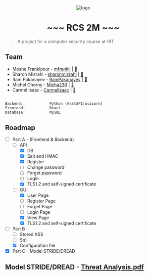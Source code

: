 <div align="center">
  <img src="#" alt="logo" />
  <h1> ~~~ RCS 2M ~~~ </h1>
</div>

> A project for a computer security course at HIT

## Team
- Moshe Frankipour - [mfrankii](https://github.com/mfrankii) | [:email:](mailto:000moshe000@gmail.com)
- Sharon Mizrahi - [sharonmizrahi](https://github.com/sharonmizrahi) | [:email:](mailto:sharomz96@gmail.com)
- Ram Pakanayev - [RamPakanayev](https://github.com/RamPakanayev) | [:email:](mailto:rampakanayev@gmail.com)
- Michel Chorny - [Micha230](https://github.com/Micha230) | [:email:](mailto:#)
- Carmel Isaac - [CarmelIsaac](https://github.com/CarmelIsaac) | [:email:](mailto:icarmel1811@gmail.com)

## 
```
Backend:            Python (FastAPI|uvicorn)
Frontend:           React
Database:           MySQL
```

<!-- ROADMAP -->
## Roadmap
- [ ] Part A - (Frontend & Backend)
  - [ ] API
    - [x] DB
    - [x] Salt and HMAC
    - [x] Register
    - [ ] Change password
    - [ ] Forget password
    - [ ] Login
    - [x] TLS1.2 and self-signed certificate
  - [ ] GUI
    - [x] User Page
    - [ ] Register Page
    - [ ] Forget Page
    - [ ] Login Page
    - [x] View Page
    - [x] TLS1.2 and self-signed certificate
- [ ] Part B
  - [ ] Stored XSS 
  - [ ] Sqli  
  - [x] Configuration file   
- [x] Part C - Model STRIDE/DREAD

## Model STRIDE/DREAD - [Threat Analysis.pdf](./Threat%20analysis.pdf)
